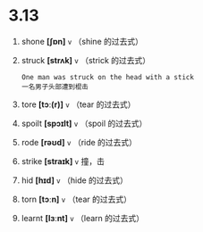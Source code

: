 # 3.13


1. shone **[ʃɒn]** `v` （shine 的过去式）

2. struck **[strʌk]** `v` （strick 的过去式）
    ```
    One man was struck on the head with a stick
    一名男子头部遭到棍击
    ```

3. tore **[tɔː(r)]** `v` （tear 的过去式）

4. spoilt **[spɔɪlt]** `v` （spoil 的过去式）

5. rode **[rəʊd]** `v` （ride 的过去式）

6. strike **[straɪk]** `v` 撞，击

7. hid **[hɪd]** `v` （hide 的过去式）

8. torn **[tɔːn]** `v` （tear 的过去式）

9. learnt **[lɜːnt]** `v` （learn 的过去式）

